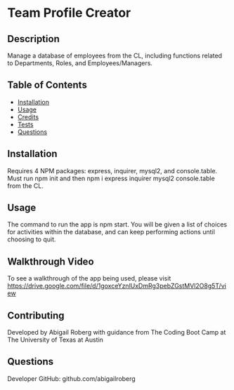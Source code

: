 # Team Profile Creator
## Description
Manage a database of employees from the CL, including functions related to Departments, Roles, and Employees/Managers. 
## Table of Contents
  * [Installation](#installation)
  * [Usage](#usage)
  * [Credits](#contributing)
  * [Tests](#tests)
  * [Questions](#questions)
## Installation
Requires 4 NPM packages: express, inquirer, mysql2, and console.table. Must run npm init and then npm i express inquirer mysql2 console.table from the CL. 
## Usage
The command to run the app is npm start. You will be given a list of choices for activities within the database, and can keep performing actions until choosing to quit.
## Walkthrough Video
To see a walkthrough of the app being used, please visit https://drive.google.com/file/d/1goxceYznlUxDmRg3pebZGstMVl2O8g5T/view
## Contributing
Developed by Abigail Roberg with guidance from The Coding Boot Camp at The University of Texas at Austin
## Questions
Developer GitHub: github.com/abigailroberg
